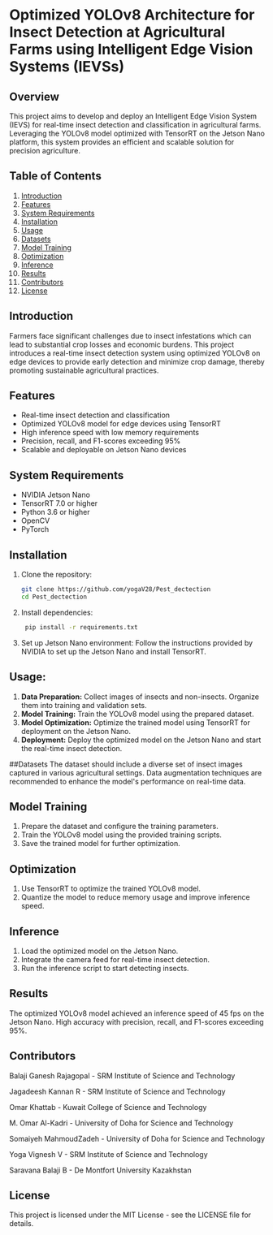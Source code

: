 # Optimized YOLOv8 Architecture for Insect Detection at Agricultural Farms using Intelligent Edge Vision Systems (IEVSs)

## Overview

This project aims to develop and deploy an Intelligent Edge Vision System (IEVS) for real-time insect detection and classification in agricultural farms. Leveraging the YOLOv8 model optimized with TensorRT on the Jetson Nano platform, this system provides an efficient and scalable solution for precision agriculture.

## Table of Contents
1. [Introduction](#introduction)
2. [Features](#features)
3. [System Requirements](#system-requirements)
4. [Installation](#installation)
5. [Usage](#usage)
6. [Datasets](#datasets)
7. [Model Training](#model-training)
8. [Optimization](#optimization)
9. [Inference](#inference)
10. [Results](#results)
11. [Contributors](#contributors)
12. [License](#license)

## Introduction
Farmers face significant challenges due to insect infestations which can lead to substantial crop losses and economic burdens. This project introduces a real-time insect detection system using optimized YOLOv8 on edge devices to provide early detection and minimize crop damage, thereby promoting sustainable agricultural practices.

## Features
- Real-time insect detection and classification
- Optimized YOLOv8 model for edge devices using TensorRT
- High inference speed with low memory requirements
- Precision, recall, and F1-scores exceeding 95%
- Scalable and deployable on Jetson Nano devices

## System Requirements
- NVIDIA Jetson Nano
- TensorRT 7.0 or higher
- Python 3.6 or higher
- OpenCV
- PyTorch

## Installation
1. Clone the repository:
   ```bash
   git clone https://github.com/yogaV28/Pest_dectection
   cd Pest_dectection
   ```
2. Install dependencies:
   ```bash
    pip install -r requirements.txt
   ```
4. Set up Jetson Nano environment:
   Follow the instructions provided by NVIDIA to set up the Jetson Nano and install TensorRT.

## Usage:
1. **Data Preparation:** Collect images of insects and non-insects. Organize them into training and validation sets.
2. **Model Training:** Train the YOLOv8 model using the prepared dataset.
3. **Model Optimization:** Optimize the trained model using TensorRT for deployment on the Jetson Nano.
4. **Deployment:** Deploy the optimized model on the Jetson Nano and start the real-time insect detection.

##Datasets
The dataset should include a diverse set of insect images captured in various agricultural settings. Data augmentation techniques are recommended to enhance the model's performance on real-time data.

## Model Training
1. Prepare the dataset and configure the training parameters.
2. Train the YOLOv8 model using the provided training scripts.
3. Save the trained model for further optimization.

## Optimization
1. Use TensorRT to optimize the trained YOLOv8 model.
2. Quantize the model to reduce memory usage and improve inference speed.
   
## Inference
1. Load the optimized model on the Jetson Nano.
2. Integrate the camera feed for real-time insect detection.
3. Run the inference script to start detecting insects.

## Results
The optimized YOLOv8 model achieved an inference speed of 45 fps on the Jetson Nano.
High accuracy with precision, recall, and F1-scores exceeding 95%.

## Contributors
Balaji Ganesh Rajagopal - SRM Institute of Science and Technology

Jagadeesh Kannan R - SRM Institute of Science and Technology

Omar Khattab - Kuwait College of Science and Technology

M. Omar Al-Kadri - University of Doha for Science and Technology

Somaiyeh MahmoudZadeh - University of Doha for Science and Technology

Yoga Vignesh V - SRM Institute of Science and Technology

Saravana Balaji B - De Montfort University Kazakhstan

## License
This project is licensed under the MIT License - see the LICENSE file for details.
